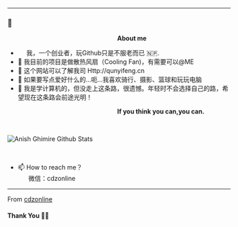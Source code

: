 ***********************************
###  👋

<!--
**anishghimire603/anishghimire603** is a ✨ _special_ ✨ repository because its `README.md` (this file) appears on your GitHub profile.-->
&nbsp;&nbsp;&nbsp;&nbsp;&nbsp;&nbsp;&nbsp;&nbsp;&nbsp;&nbsp;&nbsp;&nbsp;&nbsp;&nbsp;&nbsp;&nbsp;&nbsp;&nbsp;&nbsp;&nbsp;&nbsp;&nbsp;&nbsp;&nbsp;&nbsp;&nbsp;&nbsp;&nbsp;&nbsp;&nbsp;&nbsp;&nbsp;&nbsp;&nbsp;&nbsp;&nbsp;&nbsp;&nbsp;&nbsp;&nbsp;&nbsp;&nbsp;&nbsp;&nbsp;&nbsp;&nbsp;&nbsp;&nbsp;&nbsp;&nbsp;&nbsp;&nbsp;&nbsp;&nbsp;&nbsp;&nbsp;&nbsp;&nbsp;&nbsp;&nbsp;&nbsp;&nbsp;&nbsp;<b>About me</b> <br>
- <img src ="https://s3.amazonaws.com/pix.iemoji.com/images/emoji/apple/ios-12/256/boy-light-skin-tone.png" height= 15px width = 15px> 我，一个创业者，玩Github只是不服老而已 🇳🇵.
- 🔭 我目前的项目是做散热风扇（Cooling Fan)，有需要可以@ME
- 🌱 这个网站可以了解我司 Http://qunyifeng.cn
- 👯 如果要写点爱好什么的…呃…我喜欢骑行、摄影、篮球和玩玩电脑
- 💬 我是学计算机的，但没走上这条路，很遗憾。年轻时不会选择自己的路，希望现在这条路会前途光明！

&nbsp;&nbsp;&nbsp;&nbsp;&nbsp;&nbsp;&nbsp;&nbsp;&nbsp;&nbsp;&nbsp;&nbsp;&nbsp;&nbsp;&nbsp;&nbsp;&nbsp;&nbsp;&nbsp;&nbsp;&nbsp;&nbsp;&nbsp;&nbsp;&nbsp;&nbsp;&nbsp;&nbsp;&nbsp;&nbsp;&nbsp;&nbsp;&nbsp;&nbsp;&nbsp;&nbsp;&nbsp;&nbsp;&nbsp;&nbsp;&nbsp;&nbsp;&nbsp;&nbsp;&nbsp;&nbsp;&nbsp;&nbsp;&nbsp;&nbsp;&nbsp;&nbsp;&nbsp;&nbsp;&nbsp;&nbsp;&nbsp;&nbsp;&nbsp;&nbsp;&nbsp;&nbsp;&nbsp;<b>If you think you can,you can.</b> <br>



</p>



<br />


![Anish Ghimire Github Stats](https://github-readme-stats.vercel.app/api?username=cdzonline&show_icons=true&title_color=fff&icon_color=79ff97&text_color=9f9f9f&bg_color=151515)

<br /> 

- 📫 How to reach me？<br>
&nbsp;&nbsp;&nbsp;&nbsp;&nbsp;&nbsp;微信：cdzonline

*************

From [cdzonline](https://github.com/cdzonline)

#### Thank You 🙏🏼
